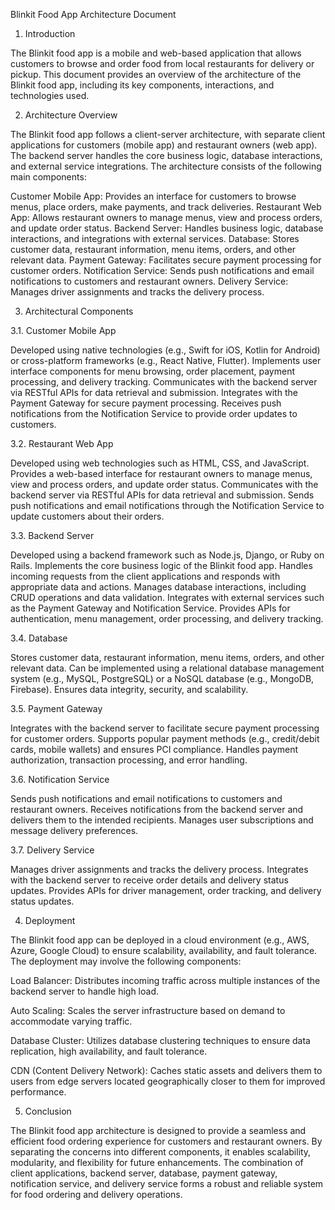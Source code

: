 Blinkit Food App Architecture Document

1. Introduction

The Blinkit food app is a mobile and web-based application that allows customers to browse and order food from local restaurants for delivery or pickup. This document provides an overview of the architecture of the Blinkit food app, including its key components, interactions, and technologies used.

2. Architecture Overview
   
The Blinkit food app follows a client-server architecture, with separate client applications for customers (mobile app) and restaurant owners (web app). The backend server handles the core business logic, database interactions, and external service integrations. The architecture consists of the following main components:

Customer Mobile App: Provides an interface for customers to browse menus, place orders, make payments, and track deliveries.
Restaurant Web App: Allows restaurant owners to manage menus, view and process orders, and update order status.
Backend Server: Handles business logic, database interactions, and integrations with external services.
Database: Stores customer data, restaurant information, menu items, orders, and other relevant data.
Payment Gateway: Facilitates secure payment processing for customer orders.
Notification Service: Sends push notifications and email notifications to customers and restaurant owners.
Delivery Service: Manages driver assignments and tracks the delivery process.

3. Architectural Components

3.1. Customer Mobile App

Developed using native technologies (e.g., Swift for iOS, Kotlin for Android) or cross-platform frameworks (e.g., React Native, Flutter).
Implements user interface components for menu browsing, order placement, payment processing, and delivery tracking.
Communicates with the backend server via RESTful APIs for data retrieval and submission.
Integrates with the Payment Gateway for secure payment processing.
Receives push notifications from the Notification Service to provide order updates to customers.

3.2. Restaurant Web App

Developed using web technologies such as HTML, CSS, and JavaScript.
Provides a web-based interface for restaurant owners to manage menus, view and process orders, and update order status.
Communicates with the backend server via RESTful APIs for data retrieval and submission.
Sends push notifications and email notifications through the Notification Service to update customers about their orders.

3.3. Backend Server

Developed using a backend framework such as Node.js, Django, or Ruby on Rails.
Implements the core business logic of the Blinkit food app.
Handles incoming requests from the client applications and responds with appropriate data and actions.
Manages database interactions, including CRUD operations and data validation.
Integrates with external services such as the Payment Gateway and Notification Service.
Provides APIs for authentication, menu management, order processing, and delivery tracking.

3.4. Database

Stores customer data, restaurant information, menu items, orders, and other relevant data.
Can be implemented using a relational database management system (e.g., MySQL, PostgreSQL) or a NoSQL database (e.g., MongoDB, Firebase).
Ensures data integrity, security, and scalability.

3.5. Payment Gateway

Integrates with the backend server to facilitate secure payment processing for customer orders.
Supports popular payment methods (e.g., credit/debit cards, mobile wallets) and ensures PCI compliance.
Handles payment authorization, transaction processing, and error handling.

3.6. Notification Service

Sends push notifications and email notifications to customers and restaurant owners.
Receives notifications from the backend server and delivers them to the intended recipients.
Manages user subscriptions and message delivery preferences.

3.7. Delivery Service

Manages driver assignments and tracks the delivery process.
Integrates with the backend server to receive order details and delivery status updates.
Provides APIs for driver management, order tracking, and delivery status updates.

4. Deployment

The Blinkit food app can be deployed in a cloud environment (e.g., AWS, Azure, Google Cloud) to ensure scalability, availability, and fault tolerance. The deployment may involve the following components:

Load Balancer: Distributes incoming traffic across multiple instances of the backend server to handle high load.

Auto Scaling: Scales the server infrastructure based on demand to accommodate varying traffic.

Database Cluster: Utilizes database clustering techniques to ensure data replication, high availability, and fault tolerance.

CDN (Content Delivery Network): Caches static assets and delivers them to users from edge servers located geographically closer to them for improved performance.

5. Conclusion

The Blinkit food app architecture is designed to provide a seamless and efficient food ordering experience for customers and restaurant owners. By separating the concerns into different components, it enables scalability, modularity, and flexibility for future enhancements. The combination of client applications, backend server, database, payment gateway, notification service, and delivery service forms a robust and reliable system for food ordering and delivery operations.

